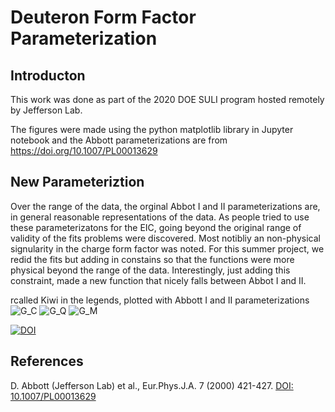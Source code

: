 # Deuteron Form Factor Parameterization

## Introducton

This work was done as part of the 2020 DOE SULI program hosted remotely by Jefferson Lab.

The figures were made using the python matplotlib library in Jupyter notebook and the Abbott parameterizations are from https://doi.org/10.1007/PL00013629

## New Parameteriztion

Over the range of the data, the orginal Abbot I and II parameterizations are, in general reasonable representations of the data.   As people tried to use these parameterizatons for the EIC, going beyond the original range of validity of the fits problems were discovered.   Most notibliy an non-physical signularity in the charge form factor was noted.   For this summer project, we redid the fits but adding in constains so that the functions were more physical beyond the range of the data.   Interestingly, just adding this constraint, made a new function that nicely falls between Abbot I and II.

rcalled Kiwi in the legends, plotted with Abbott I and II parameterizations
![G_C](https://github.com/sherwberry/C-Users-lamor-Desktop-FormFactors-Form_Factor_SULI2020_Parameterization/blob/master/g_c_parameterization_weighted.png)
![G_Q](https://github.com/sherwberry/C-Users-lamor-Desktop-FormFactors-Form_Factor_SULI2020_Parameterization/blob/master/g_q_parameterization_weighted.png)
![G_M](https://github.com/sherwberry/C-Users-lamor-Desktop-FormFactors-Form_Factor_SULI2020_Parameterization/blob/master/g_m_parameterization_weighted.png)


[![DOI](https://zenodo.org/badge/DOI/10.5281/zenodo.4074280.svg)](https://doi.org/10.5281/zenodo.4074280)

## References

D. Abbott (Jefferson Lab) et al., Eur.Phys.J.A. 7 (2000) 421-427. <a href="dio.org/10.1007/PL00013629">DOI: 10.1007/PL00013629</a>
